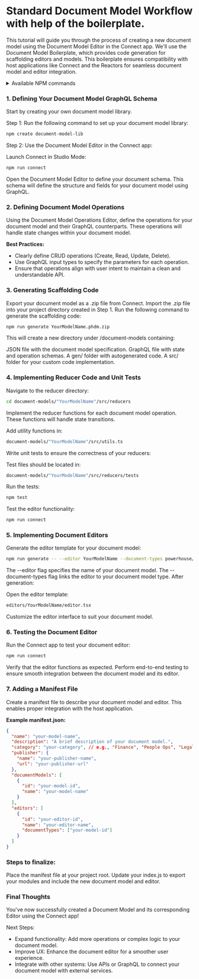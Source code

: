 # Standard Document Model Workflow with help of the boilerplate.
This tutorial will guide you through the process of creating a new document model using the Document Model Editor in the Connect app. 
We'll use the Document Model Boilerplate, which provides code generation for scaffolding editors and models. 
This boilerplate ensures compatibility with host applications like Connect and the Reactors for seamless document model and editor integration.

<details>
<summary>Available NPM commands</summary>

-   `generate`: Updates the generated code according to the JSON spec and GraphQL schema.
-   `lint`: Checks for errors with ESLint and TypeScript checking.
-   `format`: Formats the code using Prettier.
-   `build`: Builds the library project using Vite.
-   `storybook`: Starts Storybook in development mode.
-   `build-storybook`: Builds Storybook.
-   `test`: Runs Jest for testing.

</details>

### 1. Defining Your Document Model GraphQL Schema
Start by creating your own document model library.

Step 1: Run the following command to set up your document model library:

```bash
npm create document-model-lib
```

Step 2: Use the Document Model Editor in the Connect app:

Launch Connect in Studio Mode:

```bash
npm run connect
```

Open the Document Model Editor to define your document schema.
This schema will define the structure and fields for your document model using GraphQL.

### 2. Defining Document Model Operations
Using the Document Model Operations Editor, define the operations for your document model and their GraphQL counterparts. These operations will handle state changes within your document model.

**Best Practices:**

- Clearly define CRUD operations (Create, Read, Update, Delete).
- Use GraphQL input types to specify the parameters for each operation.
- Ensure that operations align with user intent to maintain a clean and understandable API.

### 3. Generating Scaffolding Code
Export your document model as a .zip file from Connect.
Import the .zip file into your project directory created in Step 1.
Run the following command to generate the scaffolding code:

```bash
npm run generate YourModelName.phdm.zip
```

This will create a new directory under /document-models containing:

JSON file with the document model specification.
GraphQL file with state and operation schemas.
A gen/ folder with autogenerated code.
A src/ folder for your custom code implementation.

### 4. Implementing Reducer Code and Unit Tests
Navigate to the reducer directory:

```bash
cd document-models/"YourModelName"/src/reducers
```

Implement the reducer functions for each document model operation. These functions will handle state transitions.

Add utility functions in:

```bash
document-models/"YourModelName"/src/utils.ts
```

Write unit tests to ensure the correctness of your reducers:

Test files should be located in:

```bash
document-models/"YourModelName"/src/reducers/tests
```

Run the tests:

```bash
npm test
```

Test the editor functionality:

```bash
npm run connect
```

### 5. Implementing Document Editors
Generate the editor template for your document model:

```bash
npm run generate -- --editor YourModelName --document-types powerhouse/YourModelName
```

The --editor flag specifies the name of your document model.
The --document-types flag links the editor to your document model type.
After generation:

Open the editor template:

```bash
editors/YourModelName/editor.tsx
```

Customize the editor interface to suit your document model.

### 6. Testing the Document Editor
Run the Connect app to test your document editor:

```bash
npm run connect
```

Verify that the editor functions as expected.
Perform end-to-end testing to ensure smooth integration between the document model and its editor.

### 7. Adding a Manifest File
Create a manifest file to describe your document model and editor. This enables proper integration with the host application.

**Example manifest.json:**

```json
{
  "name": "your-model-name",
  "description": "A brief description of your document model.",
  "category": "your-category", // e.g., "Finance", "People Ops", "Legal"
  "publisher": {
    "name": "your-publisher-name",
    "url": "your-publisher-url"
  },
  "documentModels": [
    {
      "id": "your-model-id",
      "name": "your-model-name"
    }
  ],
  "editors": [
    {
      "id": "your-editor-id",
      "name": "your-editor-name",
      "documentTypes": ["your-model-id"]
    }
  ]
}
```

### Steps to finalize:

Place the manifest file at your project root.
Update your index.js to export your modules and include the new document model and editor.

### Final Thoughts
You've now successfully created a Document Model and its corresponding Editor using the Connect app!

Next Steps:
- Expand functionality: Add more operations or complex logic to your document model.
- Improve UX: Enhance the document editor for a smoother user experience.
- Integrate with other systems: Use APIs or GraphQL to connect your document model with external services.

